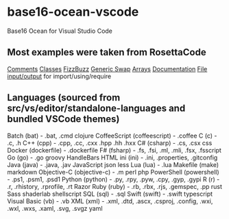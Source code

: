 # base16-ocean-vscode

Base16 Ocean for Visual Studio Code

## Most examples were taken from RosettaCode
[Comments](http://rosettacode.org/wiki/Comments)
[Classes](http://rosettacode.org/wiki/Classes)
[FizzBuzz](http://rosettacode.org/wiki/FizzBuzz)
[Generic Swap](http://rosettacode.org/wiki/Generic_swap)
[Arrays](http://rosettacode.org/wiki/Arrays)
[Documentation](http://rosettacode.org/wiki/Documentation)
[File input/output](http://rosettacode.org/wiki/File_input/output) for import/using/require

## Languages (sourced from src/vs/editor/standalone-languages and bundled VSCode themes)
Batch (bat) - .bat, .cmd
clojure
CoffeeScript (coffeescript) - .coffee
C (c) - .c, .h
C++ (cpp) - .cpp, .cc, .cxx .hpp .hh .hxx
C# (csharp) - .cs, .csx
css
Docker (dockerfile) - .dockerfile
F# (fsharp) - .fs, .fsi, .ml, .mli, .fsx, .fsscript
Go (go) - .go
groovy
HandleBars
HTML
ini (ini) - .ini, .properties, .gitconfig
Java (java) - .java, .jav
JavaScript
json
less
Lua (lua) - .lua
Makefile (make)
markdown
Objective-C (objective-c) - .m
perl
php
PowerShell (powershell) - .ps1, .psm1, .psd1
Python (python) - .py, .rpy, .pyw, .cpy, .gyp, .gypi
R (r) - .r, .rhistory, .rprofile, .rt
Razor
Ruby (ruby) - .rb, .rbx, .rjs, .gemspec, .pp
rust
Sass
shaderlab
shellscript
SQL (sql) - .sql
Swift (swift) - .swift
typescript
Visual Basic (vb) - .vb
XML (xml) - .xml, .dtd, .ascx, .csproj, .config, .wxi, .wxl, .wxs, .xaml, .svg, .svgz
yaml